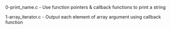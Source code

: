 0-print_name.c     - Use function pointers & callback functions to print a string

1-array_iterator.c - Output each element of array argument using callback function

